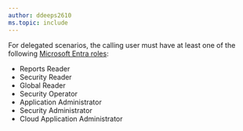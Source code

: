 ```yaml
---
author: ddeeps2610
ms.topic: include
---
```


For delegated scenarios, the calling user must have at least one of the following [Microsoft Entra roles](/entra/identity/role-based-access-control/permissions-reference?toc=%2Fgraph%2Ftoc.json):

- Reports Reader
- Security Reader
- Global Reader
- Security Operator
- Application Administrator
- Security Administrator
- Cloud Application Administrator
